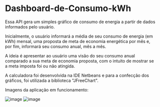 # Dashboard-de-Consumo-kWh
Essa API gera um simples gráfico de consumo de energia a partir de dados informados pelo usuário.

Inicialmente, o usuário informará a média de seu consumo de energia (em kWh) mensal, uma proposta de meta de economia energética por mês e, por fim, informará seu consumo anual, mês a mês. 

A ideia é apresentar ao usuário uma visão do seu consumo anual comparado a sua meta de economia proposta, com o intuito de mostrar se a meta imposta foi ou não atingida.

A calculadora foi desenvolvida na IDE Netbeans e para a confecção dos gráficos, foi utilizada a biblioteca "JFreeChart". 

Imagens da aplicação em funcionamento:

![image](https://github.com/leticiacostademoura/Dashboard-de-Consumo-kWh/assets/171523609/adfc47bb-a36c-48ef-aae2-8ce4a93ca458)
![image](https://github.com/leticiacostademoura/Dashboard-de-Consumo-kWh/assets/171523609/99dae432-9bce-45be-81d0-9cfb8bd48723)
